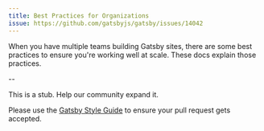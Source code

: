 ```yaml
---
title: Best Practices for Organizations
issue: https://github.com/gatsbyjs/gatsby/issues/14042
---
```


When you have multiple teams building Gatsby sites, there are some best practices to ensure you're working well at scale. These docs explain those practices.

<GuideList slug={props.slug} />

\--

This is a stub. Help our community expand it.

Please use the [Gatsby Style Guide](/contributing/gatsby-style-guide/) to ensure your pull request gets accepted.
